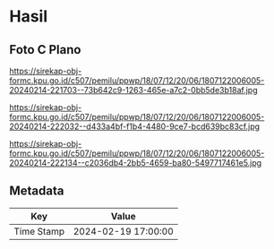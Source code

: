 # Hasil

## Foto C Plano

https://sirekap-obj-formc.kpu.go.id/c507/pemilu/ppwp/18/07/12/20/06/1807122006005-20240214-221703--73b642c9-1263-465e-a7c2-0bb5de3b18af.jpg

https://sirekap-obj-formc.kpu.go.id/c507/pemilu/ppwp/18/07/12/20/06/1807122006005-20240214-222032--d433a4bf-f1b4-4480-9ce7-bcd639bc83cf.jpg

https://sirekap-obj-formc.kpu.go.id/c507/pemilu/ppwp/18/07/12/20/06/1807122006005-20240214-222134--c2036db4-2bb5-4659-ba80-5497717461e5.jpg


## Metadata

| Key        | Value               |
| ---------- | ------------------- |
| Time Stamp | 2024-02-19 17:00:00 |




